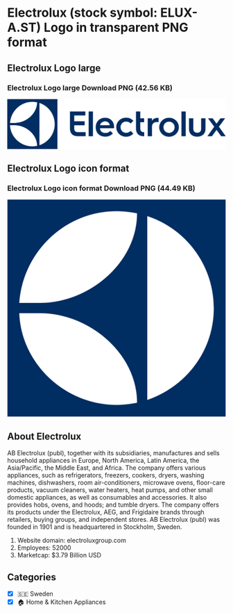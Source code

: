 # Electrolux (stock symbol: ELUX-A.ST) Logo in transparent PNG format

## Electrolux Logo large

### Electrolux Logo large Download PNG (42.56 KB)

![Electrolux Logo large Download PNG (42.56 KB)](/img/orig/ELUX-A.ST_BIG-24774b61.png)

## Electrolux Logo icon format

### Electrolux Logo icon format Download PNG (44.49 KB)

![Electrolux Logo icon format Download PNG (44.49 KB)](/img/orig/ELUX-A.ST-3c6a1ff1.png)

## About Electrolux

AB Electrolux (publ), together with its subsidiaries, manufactures and sells household appliances in Europe, North America, Latin America, the Asia/Pacific, the Middle East, and Africa. The company offers various appliances, such as refrigerators, freezers, cookers, dryers, washing machines, dishwashers, room air-conditioners, microwave ovens, floor-care products, vacuum cleaners, water heaters, heat pumps, and other small domestic appliances, as well as consumables and accessories. It also provides hobs, ovens, and hoods; and tumble dryers. The company offers its products under the Electrolux, AEG, and Frigidaire brands through retailers, buying groups, and independent stores. AB Electrolux (publ) was founded in 1901 and is headquartered in Stockholm, Sweden.

1. Website domain: electroluxgroup.com
2. Employees: 52000
3. Marketcap: $3.79 Billion USD


## Categories
- [x] 🇸🇪 Sweden
- [x] 🏠 Home & Kitchen Appliances
